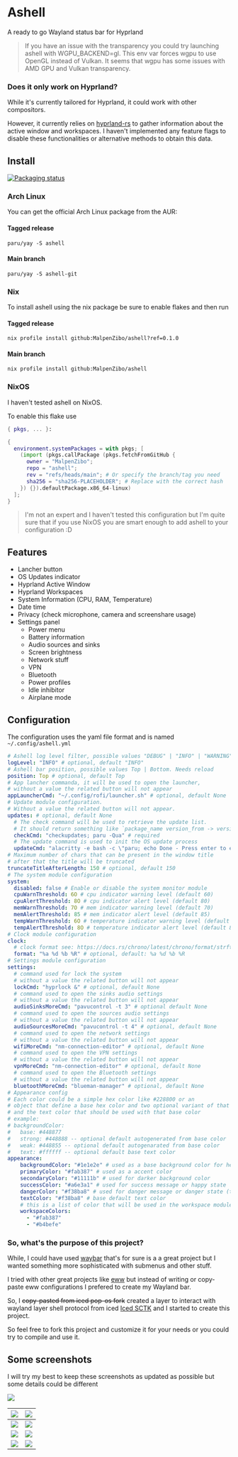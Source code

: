 # Ashell

A ready to go Wayland status bar for Hyprland

> If you have an issue with the transparency you could try launching ashell with WGPU_BACKEND=gl. This env var forces wgpu to use OpenGL instead of Vulkan. It seems that wgpu has some issues with AMD GPU and Vulkan transparency.

### Does it only work on Hyprland?
While it's currently tailored for Hyprland, it could work with other compositors. 

However, it currently relies on [hyprland-rs](https://github.com/hyprland-community/hyprland-rs) 
to gather information about the active window and workspaces. I haven't implemented any 
feature flags to disable these functionalities or alternative methods to obtain this data.

## Install

[![Packaging status](https://repology.org/badge/vertical-allrepos/ashell.svg)](https://repology.org/project/ashell/versions)

### Arch Linux

You can get the official Arch Linux package from the AUR:

#### Tagged release
```
paru/yay -S ashell 
```

#### Main branch
```
paru/yay -S ashell-git 
```

### Nix

To install ashell using the nix package be sure to enable flakes and then run

#### Tagged release
```
nix profile install github:MalpenZibo/ashell?ref=0.1.0 
```

#### Main branch

```
nix profile install github:MalpenZibo/ashell 
```

### NixOS

I haven't tested ashell on NixOS.

To enable this flake use
```nix
{ pkgs, ... }:

{
  environment.systemPackages = with pkgs; [
    (import (pkgs.callPackage (pkgs.fetchFromGitHub {
      owner = "MalpenZibo";
      repo = "ashell";
      rev = "refs/heads/main"; # Or specify the branch/tag you need
      sha256 = "sha256-PLACEHOLDER"; # Replace with the correct hash
    }) {}).defaultPackage.x86_64-linux)
  ];
}
```

> I'm not an expert and I haven't tested this configuration
but I'm quite sure that if you use NixOS you are smart enough to add ashell to your configuration :D


## Features

- Lancher button
- OS Updates indicator
- Hyprland Active Window
- Hyprland Workspaces
- System Information (CPU, RAM, Temperature)
- Date time
- Privacy (check microphone, camera and screenshare usage)
- Settings panel
    - Power menu
    - Battery information
    - Audio sources and sinks
    - Screen brightness
    - Network stuff
    - VPN
    - Bluetooth
    - Power profiles
    - Idle inhibitor
    - Airplane mode

## Configuration
The configuration uses the yaml file format and is named `~/.config/ashell.yml`

``` yaml
# Ashell log level filter, possible values "DEBUG" | "INFO" | "WARNING" | "ERROR". Needs reload
logLevel: "INFO" # optional, default "INFO"
# Ashell bar position, possible values Top | Bottom. Needs reload
position: Top # optional, default Top
# App lancher commanda, it will be used to open the launcher,
# without a value the related button will not appear
appLauncherCmd: "~/.config/rofi/launcher.sh" # optional, default None 
# Update module configuration. 
# Without a value the related button will not appear.
updates: # optional, default None 
  # The check command will be used to retrieve the update list.
  # It should return something like `package_name version_from -> version_to\n`
  checkCmd: "checkupdates; paru -Qua" # required
  # The update command is used to init the OS update process
  updateCmd: "alacritty -e bash -c \"paru; echo Done - Press enter to exit; read\" &" # required
# Maximum number of chars that can be present in the window title
# after that the title will be truncated 
truncateTitleAfterLength: 150 # optional, default 150
# The system module configuration
system: 
  disabled: false # Enable or disable the system monitor module
  cpuWarnThreshold: 6O # cpu indicator warning level (default 60)
  cpuAlertThreshold: 8O # cpu indicator alert level (default 80)
  memWarnThreshold: 7O # mem indicator warning level (default 70)
  memAlertThreshold: 85 # mem indicator alert level (default 85)
  tempWarnThreshold: 6O # temperature indicator warning level (default 60)
  tempAlertThreshold: 8O # temperature indicator alert level (default 80)
# Clock module configuration
clock:
  # clock format see: https://docs.rs/chrono/latest/chrono/format/strftime/index.html 
  format: "%a %d %b %R" # optional, default: %a %d %b %R
# Settings module configuration
settings:
  # command used for lock the system
  # without a value the related button will not appear 
  lockCmd: "hyprlock &" # optional, default None 
  # command used to open the sinks audio settings 
  # without a value the related button will not appear 
  audioSinksMoreCmd: "pavucontrol -t 3" # optional default None 
  # command used to open the sources audio settings
  # without a value the related button will not appear 
  audioSourcesMoreCmd: "pavucontrol -t 4" # optional, default None 
  # command used to open the network settings 
  # without a value the related button will not appear 
  wifiMoreCmd: "nm-connection-editor" # optional, default None
  # command used to open the VPN settings 
  # without a value the related button will not appear 
  vpnMoreCmd: "nm-connection-editor" # optional, default None 
  # command used to open the Bluetooth settings  
  # without a value the related button will not appear 
  bluetoothMoreCmd: "blueman-manager" # optional, default None 
# Appearance config 
# Each color could be a simple hex color like #228800 or an 
# object that define a base hex color and two optional variant of that color (a strong one and a weak one)
# and the text color that should be used with that base color
# example:
# backgroundColor:
#   base: #448877
#   strong: #448888 -- optional default autogenerated from base color
#   weak: #448855 -- optional default autogenarated from base color
#   text: #ffffff -- optional default base text color
appearance:
    backgroundColor: "#1e1e2e" # used as a base background color for header module button
    primaryColor: "#fab387" # used as a accent color
    secondaryColor: "#11111b" # used for darker background color 
    successColor: "#a6e3a1" # used for success message or happy state
    dangerColor: "#f38ba8" # used for danger message or danger state (the weak version is used for the warning state
    textColor: "#f38ba8" # base default text color
    # this is a list of color that will be used in the workspace module (one color for each monitor)
    workspaceColors: 
      - "#fab387" 
      - "#b4befe"
```

### So, what's the purpose of this project?
While, I could have used [waybar](https://github.com/Alexays/Waybar) that's for sure is a 
a great project but I wanted something more sophisticated 
with submenus and other stuff.

I tried with other great projects like [eww](https://github.com/elkowar/eww) but
instead of writing or copy-paste eww configurations I prefered to create 
my Wayland bar.

So, I <del>copy-pasted from iced pop-os fork</del> created a layer to interact 
with wayland layer shell protocol from iced [Iced SCTK](https://github.com/MalpenZibo/iced_sctk) 
and I started to create this project.

So feel free to fork this project and customize it for your needs 
or you could try to compile and use it.

## Some screenshots

I will try my best to keep these screenshots as updated as possible but some details
could be different

<img src="https://raw.githubusercontent.com/MalpenZibo/ashell/main/screenshots/ashell.png"></img> 

| ![](https://raw.githubusercontent.com/MalpenZibo/ashell/main/screenshots/updates-panel.png) | ![](https://raw.githubusercontent.com/MalpenZibo/ashell/main/screenshots/settings-panel.png) |
| --- | --- |
| ![](https://raw.githubusercontent.com/MalpenZibo/ashell/main/screenshots/power-menu.png)    | ![](https://raw.githubusercontent.com/MalpenZibo/ashell/main/screenshots/sinks-selection.png)  |
| ![](https://raw.githubusercontent.com/MalpenZibo/ashell/main/screenshots/network-menu.png)  | ![](https://raw.githubusercontent.com/MalpenZibo/ashell/main/screenshots/bluetooth-menu.png)   |
| ![](https://raw.githubusercontent.com/MalpenZibo/ashell/main/screenshots/vpn-menu.png)      | ![](https://raw.githubusercontent.com/MalpenZibo/ashell/main/screenshots/airplane-mode.png)    |



